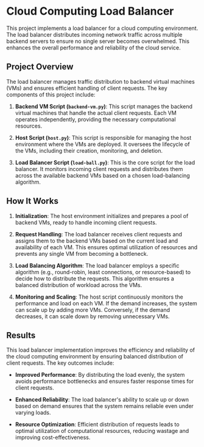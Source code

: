 # Cloud Computing Load Balancer

This project implements a load balancer for a cloud computing environment. The load balancer distributes incoming network traffic across multiple backend servers to ensure no single server becomes overwhelmed. This enhances the overall performance and reliability of the cloud service.

## Project Overview

The load balancer manages traffic distribution to backend virtual machines (VMs) and ensures efficient handling of client requests. The key components of this project include:

1. **Backend VM Script (`backend-vm.py`)**: This script manages the backend virtual machines that handle the actual client requests. Each VM operates independently, providing the necessary computational resources.

2. **Host Script (`host.py`)**: This script is responsible for managing the host environment where the VMs are deployed. It oversees the lifecycle of the VMs, including their creation, monitoring, and deletion.

3. **Load Balancer Script (`load-ball.py`)**: This is the core script for the load balancer. It monitors incoming client requests and distributes them across the available backend VMs based on a chosen load-balancing algorithm.

## How It Works

1. **Initialization**: The host environment initializes and prepares a pool of backend VMs, ready to handle incoming client requests.

2. **Request Handling**: The load balancer receives client requests and assigns them to the backend VMs based on the current load and availability of each VM. This ensures optimal utilization of resources and prevents any single VM from becoming a bottleneck.

3. **Load Balancing Algorithm**: The load balancer employs a specific algorithm (e.g., round-robin, least connections, or resource-based) to decide how to distribute the requests. This algorithm ensures a balanced distribution of workload across the VMs.

4. **Monitoring and Scaling**: The host script continuously monitors the performance and load on each VM. If the demand increases, the system can scale up by adding more VMs. Conversely, if the demand decreases, it can scale down by removing unnecessary VMs.

## Results

This load balancer implementation improves the efficiency and reliability of the cloud computing environment by ensuring balanced distribution of client requests. The key outcomes include:

- **Improved Performance**: By distributing the load evenly, the system avoids performance bottlenecks and ensures faster response times for client requests.

- **Enhanced Reliability**: The load balancer's ability to scale up or down based on demand ensures that the system remains reliable even under varying loads.

- **Resource Optimization**: Efficient distribution of requests leads to optimal utilization of computational resources, reducing wastage and improving cost-effectiveness.
